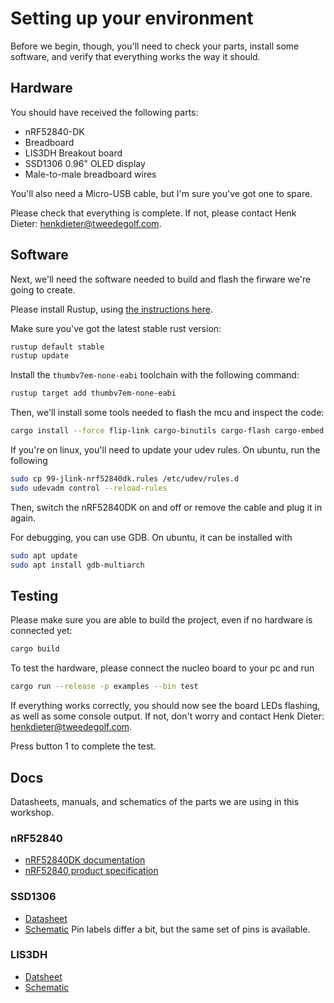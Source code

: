 <div class="read">

# Setting up your environment
Before we begin, though, you'll need to check your parts, install some software, and verify that everything works the way it should.
## Hardware
You should have received the following parts:

- nRF52840-DK
- Breadboard
- LIS3DH Breakout board
- SSD1306 0.96" OLED display
- Male-to-male breadboard wires

You'll also need a Micro-USB cable, but I'm sure you've got one to spare.

Please check that everything is complete. If not, please contact Henk Dieter: [henkdieter@tweedegolf.com](mailto:henkdieter@tweedegolf.com).

## Software
Next, we'll need the software needed to build and flash the firware we're going to create.

Please install Rustup, using [the instructions here](https://rustup.rs/).

Make sure you've got the latest stable rust version:
```bash
rustup default stable
rustup update
```

Install the `thumbv7em-none-eabi` toolchain with the following command:
```bash
rustup target add thumbv7em-none-eabi
```

Then, we'll install some tools needed to flash the mcu and inspect the code:
```bash
cargo install --force flip-link cargo-binutils cargo-flash cargo-embed probe-run
```

If you're on linux, you'll need to update your udev rules.
On ubuntu, run the following

```bash
sudo cp 99-jlink-nrf52840dk.rules /etc/udev/rules.d
sudo udevadm control --reload-rules
```

Then, switch the nRF52840DK on and off or remove the cable and plug it in again.

For debugging, you can use GDB. On ubuntu, it can be installed with
```bash
sudo apt update
sudo apt install gdb-multiarch
```

## Testing
Please make sure you are able to build the project, even if no hardware is connected yet:
```bash
cargo build
```

To test the hardware, please connect the nucleo board to your pc and run
```bash
cargo run --release -p examples --bin test
```

If everything works correctly, you should now see the board LEDs flashing, as well as some console output. If not, don't worry and contact Henk Dieter: [henkdieter@tweedegolf.com](mailto:henkdieter@tweedegolf.com).

Press button 1 to complete the test.

## Docs
Datasheets, manuals, and schematics of the parts we are using in this workshop.
### nRF52840
- [nRF52840DK documentation](https://infocenter.nordicsemi.com/topic/ug_nrf52840_dk/UG/dk/intro.html)
- [nRF52840 product specification](https://infocenter.nordicsemi.com/pdf/nRF52840_PS_v1.2.pdf)

### SSD1306
- [Datasheet](https://cdn-shop.adafruit.com/datasheets/SSD1306.pdf)
- [Schematic](https://cdn-learn.adafruit.com/assets/assets/000/093/884/original/adafruit_products_0-96in_OLED_sch.png?1596746114) Pin labels differ a bit, but the same set of pins is available.

### LIS3DH
- [Datsheet](https://cdn-learn.adafruit.com/assets/assets/000/085/846/original/lis3dh.pdf?1576396666)
- [Schematic](https://cdn-learn.adafruit.com/assets/assets/000/028/587/original/sensors_sch.png?1447888851)
</div>
